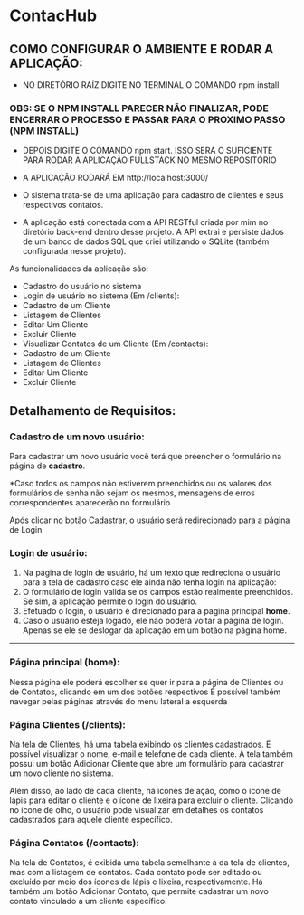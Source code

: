 # ContacHub

## COMO CONFIGURAR O AMBIENTE E RODAR A APLICAÇÃO:

- NO DIRETÓRIO RAÍZ DIGITE NO TERMINAL O COMANDO npm install
### OBS: SE O NPM INSTALL PARECER NÃO FINALIZAR, PODE ENCERRAR O PROCESSO E PASSAR PARA O PROXIMO PASSO (NPM INSTALL)
- DEPOIS DIGITE O COMANDO npm start. ISSO SERÁ O SUFICIENTE PARA RODAR A APLICAÇÃO FULLSTACK NO MESMO REPOSITÓRIO
- A APLICAÇÃO RODARÁ EM http://localhost:3000/


- O sistema trata-se de uma aplicação para cadastro de clientes e seus respectivos contatos. 
- A aplicação está conectada com a API RESTful criada por mim no diretório back-end dentro desse projeto. A API extrai e persiste dados de um banco de dados SQL que criei utilizando o SQLite (também configurada nesse projeto). 

As funcionalidades da aplicação são: 

- Cadastro do usuário no sistema
- Login de usuário no sistema
(Em /clients):
- Cadastro de um Cliente
- Listagem de Clientes 
- Editar Um Cliente
- Excluir Cliente
- Visualizar Contatos de um Cliente
(Em /contacts):
- Cadastro de um Cliente
- Listagem de Clientes 
- Editar Um Cliente
- Excluir Cliente

## Detalhamento de Requisitos:
### Cadastro de um novo usuário:

Para cadastrar um novo usuário você terá que preencher o formulário na página de **cadastro**.


*Caso todos os campos não estiverem preenchidos ou os valores dos formulários de senha não sejam os mesmos, mensagens de erros correspondentes aparecerão no formulário

Após clicar no botão Cadastrar, o usuário será redirecionado para a página de Login
### Login de usuário:

1. Na página de login de usuário, há um texto que redireciona o usuário para a tela de cadastro caso ele ainda não tenha login na aplicação:
2. O formulário de login valida se os campos estão realmente preenchidos. Se sim, a aplicação permite o login do usuário.
3. Efetuado o login, o usuário é direcionado para a pagina principal **home**.
4. Caso o usuário esteja logado, ele não poderá voltar a página de login. Apenas se ele se deslogar da aplicação em um botão na página home.

---
### Página principal (home):
Nessa página ele poderá escolher se quer ir para a página de Clientes ou de Contatos, clicando em um dos botões respectivos
É possível também navegar pelas páginas através do menu lateral a esquerda

### Página Clientes (/clients):
Na tela de Clientes, há uma tabela exibindo os clientes cadastrados. É possível visualizar o nome, e-mail e telefone de cada cliente. A tela também possui um botão Adicionar Cliente que abre um formulário para cadastrar um novo cliente no sistema.

Além disso, ao lado de cada cliente, há ícones de ação, como o ícone de lápis para editar o cliente e o ícone de lixeira para excluir o cliente. Clicando no ícone de olho, o usuário pode visualizar em detalhes os contatos cadastrados para aquele cliente específico.

### Página Contatos (/contacts):
Na tela de Contatos, é exibida uma tabela semelhante à da tela de clientes, mas com a listagem de contatos. Cada contato pode ser editado ou excluído por meio dos ícones de lápis e lixeira, respectivamente. Há também um botão Adicionar Contato, que permite cadastrar um novo contato vinculado a um cliente específico.



